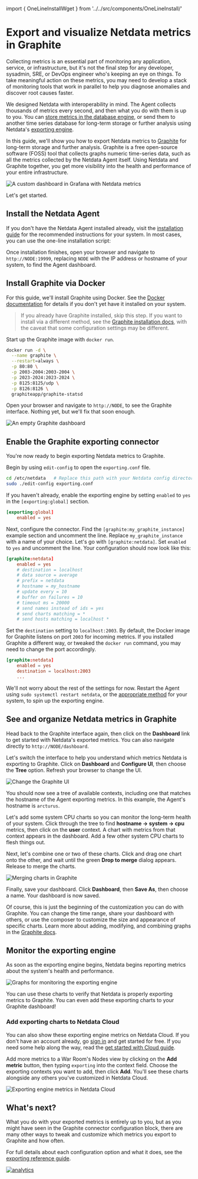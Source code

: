 <!--
title: Export and visualize Netdata metrics in Graphite 
description: "Use Netdata to collect and export thousands of metrics to Graphite for long-term storage or further analysis."
image: /img/seo/guides/export/export-netdata-metrics-graphite.png
-->
import { OneLineInstallWget } from '../../src/components/OneLineInstall/'

# Export and visualize Netdata metrics in Graphite

Collecting metrics is an essential part of monitoring any application, service, or infrastructure, but it's not the
final step for any developer, sysadmin, SRE, or DevOps engineer who's keeping an eye on things. To take meaningful
action on these metrics, you may need to develop a stack of monitoring tools that work in parallel to help you diagnose
anomalies and discover root causes faster.

We designed Netdata with interoperability in mind. The Agent collects thousands of metrics every second, and then what
you do with them is up to you. You can [store metrics in the database engine](/docs/guides/longer-metrics-storage.md),
or send them to another time series database for long-term storage or further analysis using Netdata's [exporting
engine](/docs/export/external-databases.md).

In this guide, we'll show you how to export Netdata metrics to [Graphite](https://graphiteapp.org/) for long-term
storage and further analysis. Graphite is a free open-source software (FOSS) tool that collects graphs numeric
time-series data, such as all the metrics collected by the Netdata Agent itself. Using Netdata and Graphite together,
you get more visibility into the health and performance of your entire infrastructure.

![A custom dashboard in Grafana with Netdata
metrics](https://user-images.githubusercontent.com/1153921/83903855-b8828480-a713-11ea-8edb-927ba521599b.png)

Let's get started.

## Install the Netdata Agent

If you don't have the Netdata Agent installed already, visit the [installation guide](/packaging/installer/README.md)
for the recommended instructions for your system. In most cases, you can use the one-line installation script:

<OneLineInstallWget/>

Once installation finishes, open your browser and navigate to `http://NODE:19999`, replacing `NODE` with the IP address
or hostname of your system, to find the Agent dashboard.

## Install Graphite via Docker

For this guide, we'll install Graphite using Docker. See the [Docker documentation](https://docs.docker.com/get-docker/)
for details if you don't yet have it installed on your system.

> If you already have Graphite installed, skip this step. If you want to install via a different method, see the
> [Graphite installation docs](https://graphite.readthedocs.io/en/latest/install.html), with the caveat that some
> configuration settings may be different.

Start up the Graphite image with `docker run`.

```bash
docker run -d \
  --name graphite \
  --restart=always \
  -p 80:80 \
  -p 2003-2004:2003-2004 \
  -p 2023-2024:2023-2024 \
  -p 8125:8125/udp \
  -p 8126:8126 \
  graphiteapp/graphite-statsd
```

Open your browser and navigate to `http://NODE`, to see the Graphite interface. Nothing yet, but we'll fix that soon
enough.

![An empty Graphite
dashboard](https://user-images.githubusercontent.com/1153921/83798958-ea371500-a659-11ea-8403-d46f77a05b78.png)

## Enable the Graphite exporting connector

You're now ready to begin exporting Netdata metrics to Graphite.

Begin by using `edit-config` to open the `exporting.conf` file.

```bash
cd /etc/netdata   # Replace this path with your Netdata config directory
sudo ./edit-config exporting.conf
```

If you haven't already, enable the exporting engine by setting `enabled` to `yes` in the `[exporting:global]` section.

```conf
[exporting:global]
    enabled = yes
```

Next, configure the connector. Find the `[graphite:my_graphite_instance]` example section and uncomment the line.
Replace `my_graphite_instance` with a name of your choice. Let's go with `[graphite:netdata]`. Set `enabled` to `yes`
and uncomment the line. Your configuration should now look like this:

```conf
[graphite:netdata]
    enabled = yes
    # destination = localhost
    # data source = average
    # prefix = netdata
    # hostname = my_hostname
    # update every = 10
    # buffer on failures = 10
    # timeout ms = 20000
    # send names instead of ids = yes
    # send charts matching = *
    # send hosts matching = localhost *
```

Set the `destination` setting to `localhost:2003`. By default, the Docker image for Graphite listens on port `2003` for
incoming metrics. If you installed Graphite a different way, or tweaked the `docker run` command, you may need to change
the port accordingly.

```conf
[graphite:netdata]
    enabled = yes
    destination = localhost:2003
    ...
```

We'll not worry about the rest of the settings for now. Restart the Agent using `sudo systemctl restart netdata`, or the
[appropriate method](/docs/configure/start-stop-restart.md) for your system, to spin up the exporting engine.

## See and organize Netdata metrics in Graphite

Head back to the Graphite interface again, then click on the **Dashboard** link to get started with Netdata's exported
metrics. You can also navigate directly to `http://NODE/dashboard`.

Let's switch the interface to help you understand which metrics Netdata is exporting to Graphite. Click on **Dashboard**
and **Configure UI**, then choose the **Tree** option. Refresh your browser to change the UI.

![Change the Graphite
UI](https://user-images.githubusercontent.com/1153921/83798697-77c63500-a659-11ea-8ed5-5e274953c871.png)

You should now see a tree of available contexts, including one that matches the hostname of the Agent exporting metrics.
In this example, the Agent's hostname is `arcturus`.

Let's add some system CPU charts so you can monitor the long-term health of your system. Click through the tree to find
**hostname → system → cpu** metrics, then click on the **user** context. A chart with metrics from that context appears
in the dashboard. Add a few other system CPU charts to flesh things out.

Next, let's combine one or two of these charts. Click and drag one chart onto the other, and wait until the green **Drop
to merge** dialog appears. Release to merge the charts.

![Merging charts in
Graphite](https://user-images.githubusercontent.com/1153921/83817628-1bbfd880-a67a-11ea-81bc-05efc639b6ce.png)

Finally, save your dashboard. Click **Dashboard**, then **Save As**, then choose a name. Your dashboard is now saved.

Of course, this is just the beginning of the customization you can do with Graphite. You can change the time range,
share your dashboard with others, or use the composer to customize the size and appearance of specific charts. Learn
more about adding, modifying, and combining graphs in the [Graphite
docs](https://graphite.readthedocs.io/en/latest/dashboard.html).

## Monitor the exporting engine

As soon as the exporting engine begins, Netdata begins reporting metrics about the system's health and performance.

![Graphs for monitoring the exporting
engine](https://user-images.githubusercontent.com/1153921/83800787-e5c02b80-a65c-11ea-865a-c447d2ce4cbb.png)

You can use these charts to verify that Netdata is properly exporting metrics to Graphite. You can even add these
exporting charts to your Graphite dashboard!

### Add exporting charts to Netdata Cloud

You can also show these exporting engine metrics on Netdata Cloud. If you don't have an account already, go [sign
in](https://app.netdata.cloud) and get started for free. If you need some help along the way, read the [get started with
Cloud guide](https://learn.netdata.cloud/docs/cloud/get-started).

Add more metrics to a War Room's Nodes view by clicking on the **Add metric** button, then typing `exporting` into the
context field. Choose the exporting contexts you want to add, then click **Add**. You'll see these charts alongside any
others you've customized in Netdata Cloud.

![Exporting engine metrics in Netdata
Cloud](https://user-images.githubusercontent.com/1153921/83902769-db139e00-a711-11ea-828e-aa7e32b04c75.png)

## What's next?

What you do with your exported metrics is entirely up to you, but as you might have seen in the Graphite connector
configuration block, there are many other ways to tweak and customize which metrics you export to Graphite and how
often. 

For full details about each configuration option and what it does, see the [exporting reference
guide](/exporting/README.md).

[![analytics](https://www.google-analytics.com/collect?v=1&aip=1&t=pageview&_s=1&ds=github&dr=https%3A%2F%2Fgithub.com%2Fnetdata%2Fnetdata&dl=https%3A%2F%2Fmy-netdata.io%2Fgithub%2Fdocs%2Fguides%2Fexport%2Fexport-netdata-metrics-graphite.md&_u=MAC~&cid=5792dfd7-8dc4-476b-af31-da2fdb9f93d2&tid=UA-64295674-3)](<>)
